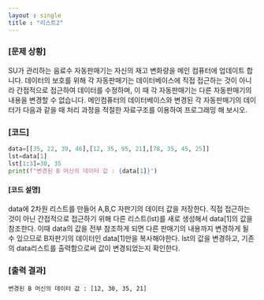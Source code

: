 ```yaml
---
layout : single
title : "리스트2"
---
```


### [문제 상황]
SU가 관리하는 음료수 자동판매기는 자신의 재고 변화량을 메인 컴퓨터에 업데이트 합니다.
데이터의 보호를 위해 각 자동판매기는 데이터베이스에 직접 접근하는 것이 아니라 간접적으로 접근하여
데이터를 수정하며, 이 때 각 자동판매기는 다른 자동판매기의 내용을 변경할 수 없습니다.
메인컴퓨터의 데이터베이스와 변경된 각 자동판매기의 데이터가 다음과 같을 때 
처리 과정을 적절한 자료구조를 이용하여 프로그래밍 해 보시오.

### [코드]
~~~python
data=[[35, 22, 39, 46],[12, 35, 95, 21],[78, 35, 45, 25]]
lst=data[1]
lst[1:3]=30, 35
print(f"변경된 B 머신의 데이터 값 : {data[1]}")
~~~
#### [코드 설명]
data에 2차원 리스트를 만들어 A,B,C 자판기의 데이터 값을 저장한다. 
직접 접근하는 것이 아닌 간접적으로 접근하기 위해 다른 리스트(lst)를 새로 생성해서 data[1]의 값을 참조한다. 
이때 data의 값을 전부 참조하게 되면 다른 판매기의 내용까지 변경하게 될 수 있으므로 B자판기의 데이터인 data[1]만을 복사해야한다. 
lst의 값을 변경하고, 기존의 data리스트를 출력함으로써 값이 변경되었는지 확인한다.

### [출력 결과]
~~~
변경된 B 머신의 데이터 값 : [12, 30, 35, 21]
~~~
